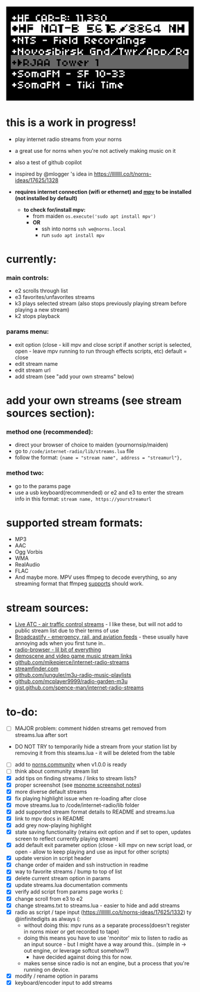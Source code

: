 ![currentscreenshot](screenshot.png)
# this is a work in progress!
- play internet radio streams from your norns
- a great use for norns when you're not actively making music on it
- also a test of github copilot
- inspired by @mlogger 's idea in https://llllllll.co/t/norns-ideas/17625/1328

- **requires internet connection (wifi or ethernet) and [mpv](https://mpv.io/) to be installed (not installed by default)**
    - **to check for/install mpv:**
        - from maiden `os.execute('sudo apt install mpv')`
      - **OR**
        - ssh into norns `ssh we@norns.local`
        - run `sudo apt install mpv`

# currently:
### main controls:
- e2 scrolls through list
- e3 favorites/unfavorites streams
- k3 plays selected stream (also stops previously playing stream before playing a new stream)
- k2 stops playback

### params menu:
- exit option (close - kill mpv and close script if another script is selected, open - leave mpv running to run through effects scripts, etc) default = close
- edit stream name
- edit stream url
- add stream (see "add your own streams" below)

# add your own streams (see stream sources section):
### method one (recommended):
- direct your browser of choice to maiden (yournornsip/maiden)
- go to `/code/internet-radio/lib/streams.lua` file
- follow the format:
`{name = "stream name", address = "streamurl"},`

### method two:
- go to the params page
- use a usb keyboard(recommended) or e2 and e3 to enter the stream info in this format:
`stream name, https://yourstreamurl`

# supported stream formats:
- MP3
- AAC
- Ogg Vorbis
- WMA
- RealAudio
- FLAC
- And maybe more. MPV uses ffmpeg to decode everything, so any streaming format that ffmpeg [supports](http://ffmpeg.org/general.html#Supported-File-Formats_002c-Codecs-or-Features) should work. 

# stream sources:
- [Live ATC - air traffic control streams](https://www.liveatc.net/feedindex.php) - I like these, but will not add to public stream list due to their terms of use
- [Broadcastify - emergency, rail, and aviation feeds](https://www.broadcastify.com/listen/) - these usually have annoying ads when you first tune in..
- [radio-browser - lil bit of everything](https://www.radio-browser.info/tags)
- [demoscene and video game music stream links](https://mw.rat.bz/davgmsrl/)
- [github.com/mikepierce/internet-radio-streams](https://github.com/mikepierce/internet-radio-streams)
- [streamfinder.com](https://www.streamfinder.com)
- [github.com/junguler/m3u-radio-music-playlists](https://github.com/junguler/m3u-radio-music-playlists)
- [github.com/mcplayer9999/radio-garden-m3u](https://github.com/mcplayer9999/radio-garden-m3u)
- [gist.github.com/spence-man/internet-radio-streams](https://gist.github.com/spence-man/1c37a339d2c5e3aa5b90f7c72b5a39d1)

# to-do:
- [ ] MAJOR problem: comment hidden streams get removed from streams.lua after sort
- DO NOT TRY to temporarily hide a stream from your station list by removing it from this steams.lua - it will be deleted from the table
- [ ] add to [norns.community](https://github.com/monome-community/norns-community) when v1.0.0 is ready
- [ ] think about community stream list
- [x] add tips on finding streams / links to stream lists?
- [x] proper screenshot (see [monome screenshot notes](https://monome.org/docs/norns/help/data/#png))
- [x] more diverse default streams
- [x] fix playing highlight issue when re-loading after close
- [x] move streams.lua to /code/internet-radio/lib folder
- [x] add supported stream format details to README and streams.lua
- [x] link to mpv docs in README
- [x] add grey now-playing highlight
- [x] state saving functionality (retains exit option and if set to open, updates screen to reflect currently playing stream)
- [x] add default exit parameter option (close - kill mpv on new script load, or open - allow to keep playing and use as input for other scripts)
- [x] update version in script header
- [x] change order of maiden and ssh instruction in readme
- [x] way to favorite streams / bump to top of list
- [x] delete current stream option in params
- [x] update streams.lua documentation comments
- [x] verify add script from params page works (:
- [x] change scroll from e3 to e2
- [x] change streams.txt to streams.lua - easier to hide and add streams
- [x] radio as script / tape input (https://llllllll.co/t/norns-ideas/17625/1332) ty @infinitedigits as always (:
    - without doing this: mpv runs as a separate process(doesn't register in norns mixer or get recorded to tape)
    - doing this means you have to use 'monitor' mix to listen to radio as an input source - but I might have a way around this.. (simple in -> out engine, or leverage softcut somehow?)
      - have decided against doing this for now.
    - makes sense since radio is not an engine, but a process that you're running on device.  
- [x] modify / rename option in params
- [x] keyboard/encoder input to add streams